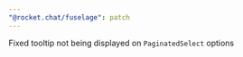 ```yaml
---
"@rocket.chat/fuselage": patch
---
```


Fixed tooltip not being displayed on `PaginatedSelect` options
